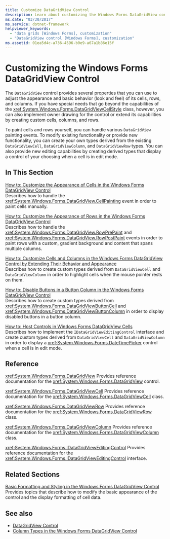 ```yaml
---
title: Customize DataGridView Control
description: Learn about customizing the Windows Forms DataGridView control, which provides several properties that you can use to adjust the appearance.
ms.date: "03/30/2017"
ms.service: dotnet-framework
helpviewer_keywords:
  - "data grids [Windows Forms], customization"
  - "DataGridView control [Windows Forms], customization"
ms.assetid: 01ea5d4c-a736-4596-b0e9-a67a1b86e15f
---
```

# Customizing the Windows Forms DataGridView Control

The `DataGridView` control provides several properties that you can use to adjust the appearance and basic behavior (look and feel) of its cells, rows, and columns. If you have special needs that go beyond the capabilities of the <xref:System.Windows.Forms.DataGridViewCellStyle> class, however, you can also implement owner drawing for the control or extend its capabilities by creating custom cells, columns, and rows.

To paint cells and rows yourself, you can handle various `DataGridView` painting events. To modify existing functionality or provide new functionality, you can create your own types derived from the existing `DataGridViewCell`, `DataGridViewColumn`, and `DataGridViewRow` types. You can also provide new editing capabilities by creating derived types that display a control of your choosing when a cell is in edit mode.

## In This Section

[How to: Customize the Appearance of Cells in the Windows Forms DataGridView Control](customize-the-appearance-of-cells-in-the-datagrid.md)\
Describes how to handle the <xref:System.Windows.Forms.DataGridView.CellPainting> event in order to paint cells manually.

[How to: Customize the Appearance of Rows in the Windows Forms DataGridView Control](customize-the-appearance-of-rows-in-the-datagrid.md)\
Describes how to handle the <xref:System.Windows.Forms.DataGridView.RowPrePaint> and <xref:System.Windows.Forms.DataGridView.RowPostPaint> events in order to paint rows with a custom, gradient background and content that spans multiple columns.

[How to: Customize Cells and Columns in the Windows Forms DataGridView Control by Extending Their Behavior and Appearance](customize-cells-and-columns-in-the-datagrid-by-extending-behavior.md)\
Describes how to create custom types derived from `DataGridViewCell` and `DataGridViewColumn` in order to highlight cells when the mouse pointer rests on them.

[How to: Disable Buttons in a Button Column in the Windows Forms DataGridView Control](disable-buttons-in-a-button-column-in-the-datagrid.md)\
Describes how to create custom types derived from <xref:System.Windows.Forms.DataGridViewButtonCell> and <xref:System.Windows.Forms.DataGridViewButtonColumn> in order to display disabled buttons in a button column.

[How to: Host Controls in Windows Forms DataGridView Cells](how-to-host-controls-in-windows-forms-datagridview-cells.md)\
Describes how to implement the `IDataGridViewEditingControl` interface and create custom types derived from `DataGridViewCell` and `DataGridViewColumn` in order to display a <xref:System.Windows.Forms.DateTimePicker> control when a cell is in edit mode.

## Reference

<xref:System.Windows.Forms.DataGridView>
Provides reference documentation for the <xref:System.Windows.Forms.DataGridView> control.

<xref:System.Windows.Forms.DataGridViewCell>
Provides reference documentation for the <xref:System.Windows.Forms.DataGridViewCell> class.

<xref:System.Windows.Forms.DataGridViewRow>
Provides reference documentation for the <xref:System.Windows.Forms.DataGridViewRow> class.

<xref:System.Windows.Forms.DataGridViewColumn>
Provides reference documentation for the <xref:System.Windows.Forms.DataGridViewColumn> class.

<xref:System.Windows.Forms.IDataGridViewEditingControl>
Provides reference documentation for the <xref:System.Windows.Forms.IDataGridViewEditingControl> interface.

## Related Sections

[Basic Formatting and Styling in the Windows Forms DataGridView Control](basic-formatting-and-styling-in-the-windows-forms-datagridview-control.md)\
Provides topics that describe how to modify the basic appearance of the control and the display formatting of cell data.

## See also

- [DataGridView Control](datagridview-control-windows-forms.md)
- [Column Types in the Windows Forms DataGridView Control](column-types-in-the-windows-forms-datagridview-control.md)
